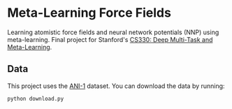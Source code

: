 # Meta-Learning Force Fields

Learning atomistic force fields and neural network potentials (NNP) using meta-learning. Final project for Stanford's [CS330: Deep Multi-Task and Meta-Learning](https://cs330.stanford.edu/).

## Data

This project uses the [ANI-1](https://chemrxiv.org/engage/chemrxiv/article-details/60c74aabbdbb896e2ba3940c) dataset. You can download the data by running:

```
python download.py
```
